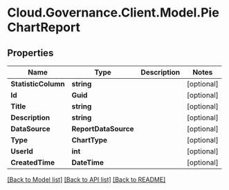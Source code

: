 # Cloud.Governance.Client.Model.PieChartReport
## Properties

Name | Type | Description | Notes
------------ | ------------- | ------------- | -------------
**StatisticColumn** | **string** |  | [optional] 
**Id** | **Guid** |  | [optional] 
**Title** | **string** |  | [optional] 
**Description** | **string** |  | [optional] 
**DataSource** | **ReportDataSource** |  | [optional] 
**Type** | **ChartType** |  | [optional] 
**UserId** | **int** |  | [optional] 
**CreatedTime** | **DateTime** |  | [optional] 

[[Back to Model list]](../README.md#documentation-for-models) [[Back to API list]](../README.md#documentation-for-api-endpoints) [[Back to README]](../README.md)

